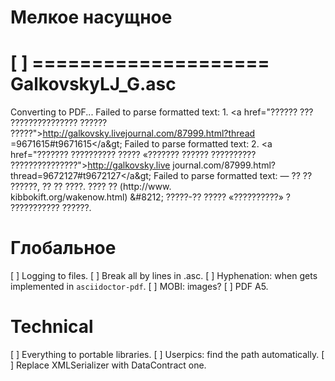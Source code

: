 ﻿# Мелкое насущное

[ ] ====================
GalkovskyLJ_G.asc
====================
Converting to PDF...
Failed to parse formatted text: 1. &lt;a href="?????? ??? ??????????????? ??????
?????"&gt;<a href="http://galkovsky.livejournal.com/87999.html?thread=9671615#t9
671615&lt;/a&gt" class="bare">http://galkovsky.livejournal.com/87999.html?thread
=9671615#t9671615&lt;/a&gt</a>;
Failed to parse formatted text: 2. &lt;a href="??????? ?????????? ????? «???????
 ?????? ?????????? ???????????????"&gt;<a href="http://galkovsky.livejournal.com
/87999.html?thread=9672127#t9672127&lt;/a&gt" class="bare">http://galkovsky.live
journal.com/87999.html?thread=9672127#t9672127&lt;/a&gt</a>;
Failed to parse formatted text: &#8212; ?? ?? ??????, ?? ?? ????. ???? ?? (<a hr
ef="http://www.kibbokift.org/wakenow.html)&#160;&#8212" class="bare">http://www.
kibbokift.org/wakenow.html)&#160;&#8212</a>; ?????-?? ????? «??????????» ?&#160;
??????????? ??????.

# Глобальное

[ ] Logging to files.
[ ] Break all by lines in .asc.
[ ] Hyphenation: when gets implemented in `asciidoctor-pdf`.
[ ] MOBI: images?
[ ] PDF A5.

# Technical

[ ] Everything to portable libraries.
[ ] Userpics: find the path automatically.
[ ] Replace XMLSerializer with DataContract one.